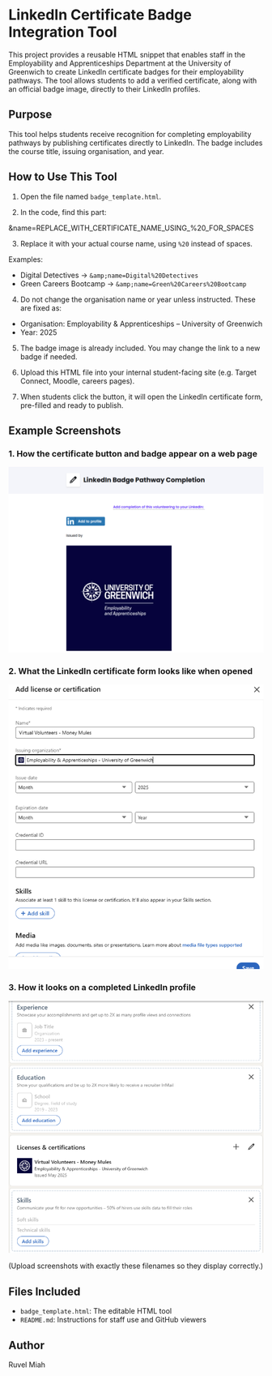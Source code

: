 # LinkedIn Certificate Badge Integration Tool

This project provides a reusable HTML snippet that enables staff in the Employability and Apprenticeships Department at the University of Greenwich to create LinkedIn certificate badges for their employability pathways. The tool allows students to add a verified certificate, along with an official badge image, directly to their LinkedIn profiles.

## Purpose

This tool helps students receive recognition for completing employability pathways by publishing certificates directly to LinkedIn. The badge includes the course title, issuing organisation, and year.

## How to Use This Tool

1. Open the file named `badge_template.html`.

2. In the code, find this part:

&name=REPLACE_WITH_CERTIFICATE_NAME_USING_%20_FOR_SPACES


3. Replace it with your actual course name, using `%20` instead of spaces.

Examples:
- Digital Detectives → `&amp;name=Digital%20Detectives`
- Green Careers Bootcamp → `&amp;name=Green%20Careers%20Bootcamp`

4. Do not change the organisation name or year unless instructed. These are fixed as:
- Organisation: Employability & Apprenticeships – University of Greenwich
- Year: 2025

5. The badge image is already included. You may change the link to a new badge if needed.

6. Upload this HTML file into your internal student-facing site (e.g. Target Connect, Moodle, careers pages).

7. When students click the button, it will open the LinkedIn certificate form, pre-filled and ready to publish.

## Example Screenshots

### 1. How the certificate button and badge appear on a web page
![Certificate Button](screenshot1.png)

### 2. What the LinkedIn certificate form looks like when opened
![LinkedIn Form](linkedin-form.png)

### 3. How it looks on a completed LinkedIn profile
![Profile View](profile-preview.png)

(Upload screenshots with exactly these filenames so they display correctly.)

## Files Included

- `badge_template.html`: The editable HTML tool
- `README.md`: Instructions for staff use and GitHub viewers

## Author

Ruvel Miah  
